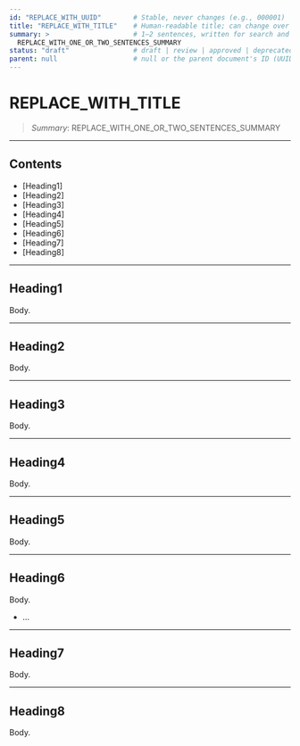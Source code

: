 ```yaml
---
id: "REPLACE_WITH_UUID"        # Stable, never changes (e.g., 000001)
title: "REPLACE_WITH_TITLE"    # Human-readable title; can change over time
summary: >                     # 1–2 sentences, written for search and skimming
  REPLACE_WITH_ONE_OR_TWO_SENTENCES_SUMMARY
status: "draft"                # draft | review | approved | deprecated
parent: null                   # null or the parent document's ID (UUID or slug)
---
```


# REPLACE_WITH_TITLE

> _Summary_: REPLACE_WITH_ONE_OR_TWO_SENTENCES_SUMMARY

---

## Contents
- [Heading1]
- [Heading2]
- [Heading3]
- [Heading4]
- [Heading5]
- [Heading6]
- [Heading7]
- [Heading8]

---

## Heading1
Body.

---

## Heading2
Body.

---

## Heading3
Body.

---

## Heading4
Body.

---

## Heading5
Body.

---

## Heading6
Body.
- …

---

## Heading7
Body.

---

## Heading8
Body.
